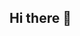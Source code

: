 ## Hi there 👋

<!--
# 📊 Sales KPI Dashboard

## 🧾 Project Summary
This dashboard visualizes key sales KPIs for a retail company, including revenue, profit, and order volume across different regions and time periods.

## 🎯 Business Goals
- Monitor monthly and quarterly sales targets
- Identify top and bottom-performing products
- Analyze regional sales performance
- Compare YoY trends

## 💡 Features
- Dynamic date filtering
- KPI cards with conditional formatting
- Drill-down by product category and region
- Bookmark navigation between pages

## 🛠 Tools & Tech
- Power BI Desktop
- Power Query (M)
- DAX for calculated columns and measures
- Excel data source & SQL Server



## 📷 Screenshots
<img width="781" height="736" alt="Screenshot 2025-06-19 165016" src="https://github.com/user-attachments/assets/769d54e6-3f2d-4dce-a093-9f8f1e29cff4" />
<img width="1331" height="746" alt="Screenshot 2025-06-12 153438" src="https://github.com/user-attachments/assets/5999b3ca-8e50-4563-b36a-e4798d7f30e3" />
<img width="1265" height="656" alt="Screenshot 2025-07-31 154419" src="https://github.com/user-attachments/assets/1104c865-8404-4924-af30-69ca67408d47" />




